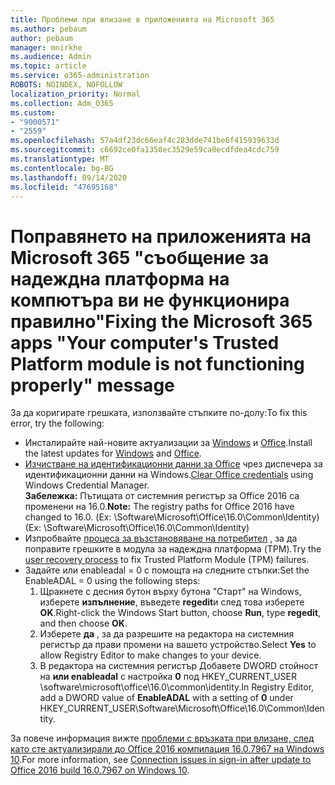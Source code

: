 ```yaml
---
title: Проблеми при влизане в приложенията на Microsoft 365
ms.author: pebaum
author: pebaum
manager: mnirkhe
ms.audience: Admin
ms.topic: article
ms.service: o365-administration
ROBOTS: NOINDEX, NOFOLLOW
localization_priority: Normal
ms.collection: Adm_O365
ms.custom:
- "9000571"
- "2559"
ms.openlocfilehash: 57a4df23dc66eaf4c283dde741be6f415939633d
ms.sourcegitcommit: c6692ce0fa1358ec3529e59ca0ecdfdea4cdc759
ms.translationtype: MT
ms.contentlocale: bg-BG
ms.lasthandoff: 09/14/2020
ms.locfileid: "47695168"
---
```

# <a name="fixing-the-microsoft-365-apps-your-computers-trusted-platform-module-is-not-functioning-properly-message"></a><span data-ttu-id="153b7-102">Поправянето на приложенията на Microsoft 365 "съобщение за надеждна платформа на компютъра ви не функционира правилно"</span><span class="sxs-lookup"><span data-stu-id="153b7-102">Fixing the Microsoft 365 apps "Your computer's Trusted Platform module is not functioning properly" message</span></span>

<span data-ttu-id="153b7-103">За да коригирате грешката, използвайте стъпките по-долу:</span><span class="sxs-lookup"><span data-stu-id="153b7-103">To fix this error, try the following:</span></span>

- <span data-ttu-id="153b7-104">Инсталирайте най-новите актуализации за [Windows](https://support.microsoft.com/help/4027667/windows-10-update) и [Office](https://support.office.com/article/update-office-and-your-computer-with-microsoft-update-2ab296f3-7f03-43a2-8e50-46de917611c5).</span><span class="sxs-lookup"><span data-stu-id="153b7-104">Install the latest updates for [Windows](https://support.microsoft.com/help/4027667/windows-10-update) and [Office](https://support.office.com/article/update-office-and-your-computer-with-microsoft-update-2ab296f3-7f03-43a2-8e50-46de917611c5).</span></span>
- <span data-ttu-id="153b7-105">[Изчистване на идентификационни данни за Office](https://docs.microsoft.com/eoffice/troubleshoot/error-messages/another-account-already-signed-in#step-3-clear-cached-credentials-on-the-computer) чрез диспечера за идентификационни данни на Windows.</span><span class="sxs-lookup"><span data-stu-id="153b7-105">[Clear Office credentials](https://docs.microsoft.com/eoffice/troubleshoot/error-messages/another-account-already-signed-in#step-3-clear-cached-credentials-on-the-computer) using Windows Credential Manager.</span></span><br/>
    <span data-ttu-id="153b7-106">**Забележка:** Пътищата от системния регистър за Office 2016 са променени на 16.0.</span><span class="sxs-lookup"><span data-stu-id="153b7-106">**Note:** The registry paths for Office 2016 have changed to 16.0.</span></span> <span data-ttu-id="153b7-107">(Ех: \Software\Microsoft\Office\16.0\Common\Identity\)</span><span class="sxs-lookup"><span data-stu-id="153b7-107">(Ex: \Software\Microsoft\Office\16.0\Common\Identity\)</span></span>
- <span data-ttu-id="153b7-108">Изпробвайте [процеса за възстановяване на потребител](https://docs.microsoft.com/office365/troubleshoot/administration/connection-issue-when-sign-in-office-2016#symptom-2) , за да поправите грешките в модула за надеждна платформа (TPM).</span><span class="sxs-lookup"><span data-stu-id="153b7-108">Try the [user recovery process](https://docs.microsoft.com/office365/troubleshoot/administration/connection-issue-when-sign-in-office-2016#symptom-2) to fix Trusted Platform Module (TPM) failures.</span></span>
- <span data-ttu-id="153b7-109">Задайте или enableadal = 0 с помощта на следните стъпки:</span><span class="sxs-lookup"><span data-stu-id="153b7-109">Set the EnableADAL = 0 using the following steps:</span></span>  
    1. <span data-ttu-id="153b7-110">Щракнете с десния бутон върху бутона "Старт" на Windows, изберете **изпълнение**, въведете **regedit**и след това изберете **OK**.</span><span class="sxs-lookup"><span data-stu-id="153b7-110">Right-click the Windows Start button, choose **Run**, type **regedit**, and then choose **OK**.</span></span>
    2. <span data-ttu-id="153b7-111">Изберете **да** , за да разрешите на редактора на системния регистър да прави промени на вашето устройство.</span><span class="sxs-lookup"><span data-stu-id="153b7-111">Select **Yes** to allow Registry Editor to make changes to your device.</span></span>
    3. <span data-ttu-id="153b7-112">В редактора на системния регистър Добавете DWORD стойност на **или enableadal** с настройка **0** под HKEY_CURRENT_USER \software\microsoft\office\16.0\common\identity.</span><span class="sxs-lookup"><span data-stu-id="153b7-112">In Registry Editor, add a DWORD value of **EnableADAL** with a setting of **0** under HKEY_CURRENT_USER\Software\Microsoft\Office\16.0\Common\Identity.</span></span>

<span data-ttu-id="153b7-113">За повече информация вижте [проблеми с връзката при влизане, след като сте актуализирали до Office 2016 компилация 16.0.7967 на Windows 10](https://docs.microsoft.com/office365/troubleshoot/administration/connection-issue-when-sign-in-office-2016).</span><span class="sxs-lookup"><span data-stu-id="153b7-113">For more information, see [Connection issues in sign-in after update to Office 2016 build 16.0.7967 on Windows 10](https://docs.microsoft.com/office365/troubleshoot/administration/connection-issue-when-sign-in-office-2016).</span></span>